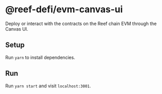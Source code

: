 # @reef-defi/evm-canvas-ui

Deploy or interact with the contracts on the Reef chain EVM through the Canvas UI.


## Setup

Run `yarn` to install dependencies.

## Run

Run `yarn start` and visit `localhost:3001`.
